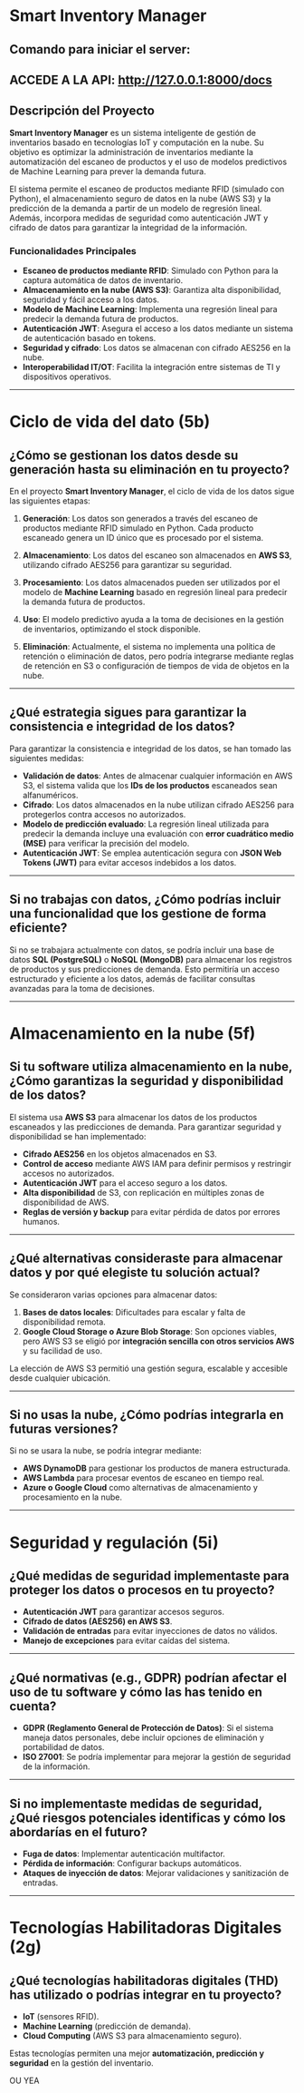 # Smart Inventory Manager

## Comando para iniciar el server:
## ACCEDE A LA API: http://127.0.0.1:8000/docs

## Descripción del Proyecto

**Smart Inventory Manager** es un sistema inteligente de gestión de inventarios basado en tecnologías IoT y computación en la nube. Su objetivo es optimizar la administración de inventarios mediante la automatización del escaneo de productos y el uso de modelos predictivos de Machine Learning para prever la demanda futura.

El sistema permite el escaneo de productos mediante RFID (simulado con Python), el almacenamiento seguro de datos en la nube (AWS S3) y la predicción de la demanda a partir de un modelo de regresión lineal. Además, incorpora medidas de seguridad como autenticación JWT y cifrado de datos para garantizar la integridad de la información.

### Funcionalidades Principales

- **Escaneo de productos mediante RFID**: Simulado con Python para la captura automática de datos de inventario.
- **Almacenamiento en la nube (AWS S3)**: Garantiza alta disponibilidad, seguridad y fácil acceso a los datos.
- **Modelo de Machine Learning**: Implementa una regresión lineal para predecir la demanda futura de productos.
- **Autenticación JWT**: Asegura el acceso a los datos mediante un sistema de autenticación basado en tokens.
- **Seguridad y cifrado**: Los datos se almacenan con cifrado AES256 en la nube.
- **Interoperabilidad IT/OT**: Facilita la integración entre sistemas de TI y dispositivos operativos.

---

# Ciclo de vida del dato (5b)

## ¿Cómo se gestionan los datos desde su generación hasta su eliminación en tu proyecto?

En el proyecto **Smart Inventory Manager**, el ciclo de vida de los datos sigue las siguientes etapas:

1. **Generación**: Los datos son generados a través del escaneo de productos mediante RFID simulado en Python. Cada producto escaneado genera un ID único que es procesado por el sistema.

2. **Almacenamiento**: Los datos del escaneo son almacenados en **AWS S3**, utilizando cifrado AES256 para garantizar su seguridad.

3. **Procesamiento**: Los datos almacenados pueden ser utilizados por el modelo de **Machine Learning** basado en regresión lineal para predecir la demanda futura de productos.

4. **Uso**: El modelo predictivo ayuda a la toma de decisiones en la gestión de inventarios, optimizando el stock disponible.

5. **Eliminación**: Actualmente, el sistema no implementa una política de retención o eliminación de datos, pero podría integrarse mediante reglas de retención en S3 o configuración de tiempos de vida de objetos en la nube.

---

## ¿Qué estrategia sigues para garantizar la consistencia e integridad de los datos?

Para garantizar la consistencia e integridad de los datos, se han tomado las siguientes medidas:

- **Validación de datos**: Antes de almacenar cualquier información en AWS S3, el sistema valida que los **IDs de los productos** escaneados sean alfanuméricos.
- **Cifrado**: Los datos almacenados en la nube utilizan cifrado AES256 para protegerlos contra accesos no autorizados.
- **Modelo de predicción evaluado**: La regresión lineal utilizada para predecir la demanda incluye una evaluación con **error cuadrático medio (MSE)** para verificar la precisión del modelo.
- **Autenticación JWT**: Se emplea autenticación segura con **JSON Web Tokens (JWT)** para evitar accesos indebidos a los datos.

---

## Si no trabajas con datos, ¿Cómo podrías incluir una funcionalidad que los gestione de forma eficiente?

Si no se trabajara actualmente con datos, se podría incluir una base de datos **SQL (PostgreSQL)** o **NoSQL (MongoDB)** para almacenar los registros de productos y sus predicciones de demanda. Esto permitiría un acceso estructurado y eficiente a los datos, además de facilitar consultas avanzadas para la toma de decisiones.

---

# Almacenamiento en la nube (5f)

## Si tu software utiliza almacenamiento en la nube, ¿Cómo garantizas la seguridad y disponibilidad de los datos?

El sistema usa **AWS S3** para almacenar los datos de los productos escaneados y las predicciones de demanda. Para garantizar seguridad y disponibilidad se han implementado:

- **Cifrado AES256** en los objetos almacenados en S3.
- **Control de acceso** mediante AWS IAM para definir permisos y restringir accesos no autorizados.
- **Autenticación JWT** para el acceso seguro a los datos.
- **Alta disponibilidad** de S3, con replicación en múltiples zonas de disponibilidad de AWS.
- **Reglas de versión y backup** para evitar pérdida de datos por errores humanos.

---

## ¿Qué alternativas consideraste para almacenar datos y por qué elegiste tu solución actual?

Se consideraron varias opciones para almacenar datos:

1. **Bases de datos locales**: Dificultades para escalar y falta de disponibilidad remota.
2. **Google Cloud Storage o Azure Blob Storage**: Son opciones viables, pero AWS S3 se eligió por **integración sencilla con otros servicios AWS** y su facilidad de uso.

La elección de AWS S3 permitió una gestión segura, escalable y accesible desde cualquier ubicación.

---

## Si no usas la nube, ¿Cómo podrías integrarla en futuras versiones?

Si no se usara la nube, se podría integrar mediante:

- **AWS DynamoDB** para gestionar los productos de manera estructurada.
- **AWS Lambda** para procesar eventos de escaneo en tiempo real.
- **Azure o Google Cloud** como alternativas de almacenamiento y procesamiento en la nube.

---

# Seguridad y regulación (5i)

## ¿Qué medidas de seguridad implementaste para proteger los datos o procesos en tu proyecto?

- **Autenticación JWT** para garantizar accesos seguros.
- **Cifrado de datos (AES256) en AWS S3**.
- **Validación de entradas** para evitar inyecciones de datos no válidos.
- **Manejo de excepciones** para evitar caídas del sistema.

---

## ¿Qué normativas (e.g., GDPR) podrían afectar el uso de tu software y cómo las has tenido en cuenta?

- **GDPR (Reglamento General de Protección de Datos)**: Si el sistema maneja datos personales, debe incluir opciones de eliminación y portabilidad de datos.
- **ISO 27001**: Se podría implementar para mejorar la gestión de seguridad de la información.

---

## Si no implementaste medidas de seguridad, ¿Qué riesgos potenciales identificas y cómo los abordarías en el futuro?

- **Fuga de datos**: Implementar autenticación multifactor.
- **Pérdida de información**: Configurar backups automáticos.
- **Ataques de inyección de datos**: Mejorar validaciones y sanitización de entradas.

---

# Tecnologías Habilitadoras Digitales (2g)

## ¿Qué tecnologías habilitadoras digitales (THD) has utilizado o podrías integrar en tu proyecto?

- **IoT** (sensores RFID).
- **Machine Learning** (predicción de demanda).
- **Cloud Computing** (AWS S3 para almacenamiento seguro).

Estas tecnologías permiten una mejor **automatización, predicción y seguridad** en la gestión del inventario.

OU YEA
